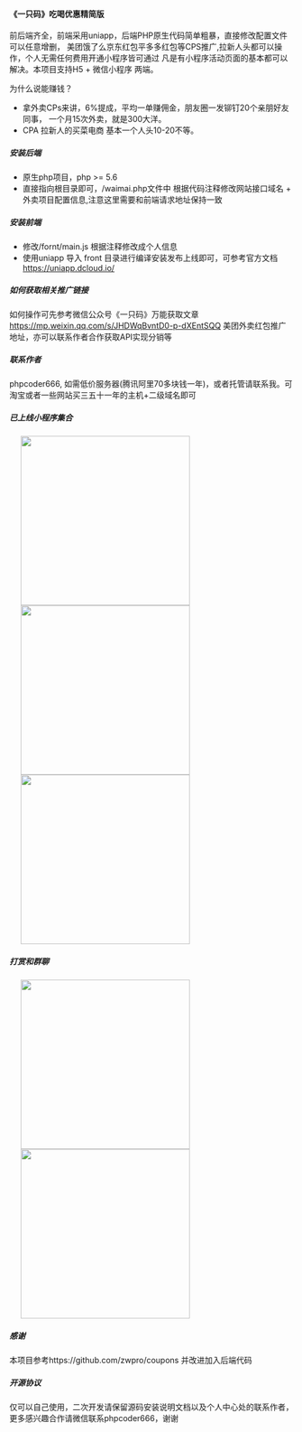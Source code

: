  #### 《一只码》吃喝优惠精简版
 
 前后端齐全，前端采用uniapp，后端PHP原生代码简单粗暴，直接修改配置文件可以任意增删，
 美团饿了么京东红包平多多红包等CPS推广,拉新人头都可以操作，个人无需任何费用开通小程序皆可通过
 凡是有小程序活动页面的基本都可以解决。本项目支持H5 + 微信小程序 两端。
 
 为什么说能赚钱？
 * 拿外卖CPs来讲，6%提成，平均一单赚佣金，朋友圈一发铆钉20个亲朋好友同事， 一个月15次外卖，就是300大洋。
 * CPA 拉新人的买菜电商 基本一个人头10-20不等。
 
 ##### 安装后端
 * 原生php项目，php >= 5.6  
 * 直接指向根目录即可，/waimai.php文件中 根据代码注释修改网站接口域名 + 外卖项目配置信息,注意这里需要和前端请求地址保持一致
 
 ##### 安装前端
 * 修改/fornt/main.js 根据注释修改成个人信息
 * 使用uniapp 导入 front 目录进行编译安装发布上线即可，可参考官方文档 https://uniapp.dcloud.io/
 
 ##### 如何获取相关推广链接
  如何操作可先参考微信公众号《一只码》万能获取文章
  https://mp.weixin.qq.com/s/JHDWqBvntD0-p-dXEntSQQ
  美团外卖红包推广地址，亦可以联系作者合作获取API实现分销等
 ##### 联系作者
 phpcoder666, 如需低价服务器(腾讯阿里70多块钱一年)，或者托管请联系我。可淘宝或者一些网站买三五十一年的主机+二级域名即可
 
 ##### 已上线小程序集合
 
<image src='./mini-qrcode/1.jpeg' style="margin:0 20px; width:300px;height:auto" ><image src='./mini-qrcode/2.jpeg' style="margin:0 20px;width:300px;height:auto" ><image src='./mini-qrcode/3.jpeg' style="margin:0 20px;width:300px;height:auto" >

##### 打赏和群聊
<image src='./reward.jpeg' style="margin:0 20px;width:300px;height:auto" > <image src='./reward.jpeg' style="margin:0 20px;width:300px;height:auto" >

##### 感谢

本项目参考https://github.com/zwpro/coupons 并改进加入后端代码

 ##### 开源协议
 仅可以自己使用，二次开发请保留源码安装说明文档以及个人中心处的联系作者，更多感兴趣合作请微信联系phpcoder666，谢谢
 
 
 
